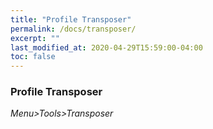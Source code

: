 ```yaml
---
title: "Profile Transposer"
permalink: /docs/transposer/
excerpt: ""
last_modified_at: 2020-04-29T15:59:00-04:00
toc: false
---
```


### Profile Transposer

*Menu>Tools>Transposer*



